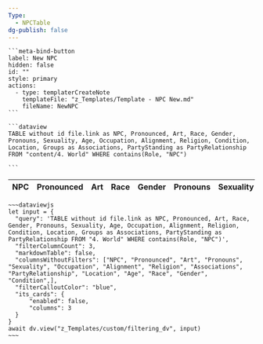 ```yaml
---
Type:
  - NPCTable
dg-publish: false
---
```




````
```meta-bind-button
label: New NPC
hidden: false
id: ""
style: primary
actions:
  - type: templaterCreateNote
    templateFile: "z_Templates/Template - NPC New.md"
    fileName: NewNPC
```
````

````
```dataview  
TABLE without id file.link as NPC, Pronounced, Art, Race, Gender, Pronouns, Sexuality, Age, Occupation, Alignment, Religion, Condition, Location, Groups as Associations, PartyStanding as PartyRelationship FROM "content/4. World" WHERE contains(Role, "NPC")

```
````


<!-- QueryToSerialize: TABLE without id file.link as NPC, Pronounced, Art, Race, Gender, Pronouns, Sexuality, Age, Occupation, Alignment, Religion, Condition, Location, Groups as Associations, PartyStanding as PartyRelationship FROM "content/4. World" WHERE contains(Role, "NPC") -->
<!-- SerializedQuery: TABLE without id file.link as NPC, Pronounced, Art, Race, Gender, Pronouns, Sexuality, Age, Occupation, Alignment, Religion, Condition, Location, Groups as Associations, PartyStanding as PartyRelationship FROM "content/4. World" WHERE contains(Role, "NPC") -->

| NPC | Pronounced | Art | Race | Gender | Pronouns | Sexuality | Age | Occupation | Alignment | Religion | Condition | Location | Associations | PartyRelationship |
| --- | ---------- | --- | ---- | ------ | -------- | --------- | --- | ---------- | --------- | -------- | --------- | -------- | ------------ | ----------------- |
<!-- SerializedQuery END -->


````
~~~dataviewjs
let input = {
  "query": 'TABLE without id file.link as NPC, Pronounced, Art, Race, Gender, Pronouns, Sexuality, Age, Occupation, Alignment, Religion, Condition, Location, Groups as Associations, PartyStanding as PartyRelationship FROM "4. World" WHERE contains(Role, "NPC")',
  "filterColumnCount": 3,
  "markdownTable": false,
  "columnsWithoutFilters": ["NPC", "Pronounced", "Art", "Pronouns", "Sexuality", "Occupation", "Alignment", "Religion", "Associations", "PartyRelationship", "Location", "Age", "Race", "Gender", "Condition",],
  "filterCalloutColor": "blue",
  "its_cards": {
      "enabled": false,
      "columns": 3
  }
}
await dv.view("z_Templates/custom/filtering_dv", input) 
~~~
````


